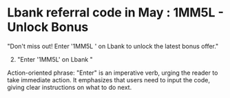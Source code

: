 # Lbank referral code in May : 1MM5L - Unlock Bonus 

"Don't miss out! Enter '1MM5L ' on Lbank to unlock the latest bonus offer."

2. "Enter '1MM5L' on Lbank "

Action-oriented phrase:
"Enter" is an imperative verb, urging the reader to take immediate action. It emphasizes that users need to input the code, giving clear instructions on what to do next.
